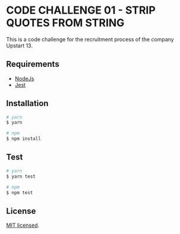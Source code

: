 # CODE CHALLENGE 01 - STRIP QUOTES FROM STRING
This is a code challenge for the recruitment process of the company Upstart 13.

## Requirements
* [NodeJs](https://nodejs.org/en/)
* [Jest](https://jestjs.io/)

## Installation
```bash
# yarn
$ yarn

# npm
$ npm install
```

## Test
```bash
# yarn
$ yarn test

# npm
$ npm test
```

## License
[MIT licensed](LICENSE).